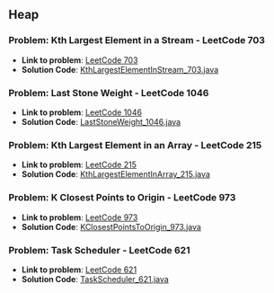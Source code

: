 ## Heap

### Problem: Kth Largest Element in a Stream - LeetCode 703

- **Link to problem**: [LeetCode 703](https://leetcode.com/problems/kth-largest-element-in-a-stream/)
- **Solution Code**: [KthLargestElementInStream_703.java](KthLargestElementInStream_703.java)

### Problem: Last Stone Weight - LeetCode 1046

- **Link to problem**: [LeetCode 1046](https://leetcode.com/problems/last-stone-weight/)
- **Solution Code**: [LastStoneWeight_1046.java](LastStoneWeight_1046.java)

### Problem: Kth Largest Element in an Array - LeetCode 215

- **Link to problem**: [LeetCode 215](https://leetcode.com/problems/kth-largest-element-in-an-array/)
- **Solution Code**: [KthLargestElementInArray_215.java](KthLargestElementInArray_215.java)

### Problem: K Closest Points to Origin - LeetCode 973

- **Link to problem**: [LeetCode 973](https://leetcode.com/problems/k-closest-points-to-origin/)
- **Solution Code**: [KClosestPointsToOrigin_973.java](KClosestPointsToOrigin_973.java)

### Problem: Task Scheduler - LeetCode 621

- **Link to problem**: [LeetCode 621](https://leetcode.com/problems/task-scheduler/)
- **Solution Code**: [TaskScheduler_621.java](TaskScheduler_621.java)
